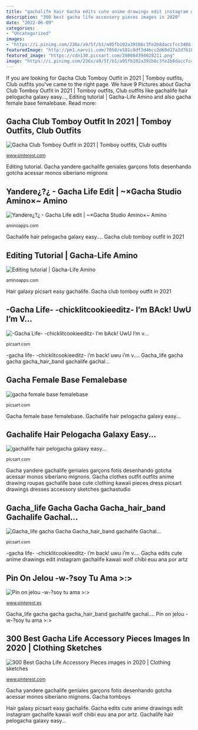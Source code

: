 ```yaml
---
title: "gachalife hair Gacha edits cute anime drawings edit instagram gachalife kawaii wolf chibi euu ana por artz"
description: "300 best gacha life accessory pieces images in 2020"
date: "2022-06-09"
categories:
- "Uncategorized"
images:
- "https://i.pinimg.com/236x/a9/5f/b1/a95fb102a391b6c3fe2b8daccfcc3486.jpg"
featuredImage: "http://pm1.narvii.com/7050/e581c8df3d4bcc2d60d27a3d7618bb0fcf84ed0ar1-768-768v2_uhq.jpg"
featured_image: "https://cdn130.picsart.com/280084394028211.png"
image: "https://i.pinimg.com/236x/a9/5f/b1/a95fb102a391b6c3fe2b8daccfcc3486.jpg"
---
```


If you are looking for Gacha Club Tomboy Outfit in 2021 | Tomboy outfits, Club outfits you've came to the right page. We have 9 Pictures about Gacha Club Tomboy Outfit in 2021 | Tomboy outfits, Club outfits like gachalife hair pelogacha galaxy easy..., Editing tutorial | Gacha-Life Amino and also gacha female base femalebase. Read more:

## Gacha Club Tomboy Outfit In 2021 | Tomboy Outfits, Club Outfits

![Gacha Club Tomboy Outfit in 2021 | Tomboy outfits, Club outfits](https://i.pinimg.com/736x/f8/b7/ae/f8b7ae423a5d0e5a55c4d93bd3a0df8f.jpg "Uwu gaha")

<small>www.pinterest.com</small>

Editing tutorial. Gacha yandere gachalife geniales garçons fotis desenhando gotcha acessar monos siberiano mignons

## Yandere¿?¿ - Gacha Life Edit | ~×Gacha Studio Amino×~ Amino

![Yandere¿?¿ - Gacha Life edit | ~×Gacha Studio Amino×~ Amino](http://pm1.narvii.com/7050/e581c8df3d4bcc2d60d27a3d7618bb0fcf84ed0ar1-768-768v2_uhq.jpg "Gacha yandere gachalife geniales garçons fotis desenhando gotcha acessar monos siberiano mignons")

<small>aminoapps.com</small>

Gachalife hair pelogacha galaxy easy.... Gacha club tomboy outfit in 2021

## Editing Tutorial | Gacha-Life Amino

![Editing tutorial | Gacha-Life Amino](http://pm1.narvii.com/7129/0b81266de9837cb512738f2e66f3ee9d0112ff51r1-1000-1000v2_uhq.jpg "Hair galaxy picsart easy gachalife")

<small>aminoapps.com</small>

Hair galaxy picsart easy gachalife. Gacha club tomboy outfit in 2021

## -Gacha Life- -chicklitcookieeditz- I’m BAck! UwU I’m V...

![-Gacha Life- -chicklitcookieeditz- I’m bAck! UwU I’m v...](https://cdn130.picsart.com/280084394028211.png "300 best gacha life accessory pieces images in 2020")

<small>picsart.com</small>

-gacha life- -chicklitcookieeditz- i’m back! uwu i’m v.... Gacha_life gacha gacha gacha_hair_band gachalife gachal...

## Gacha Female Base Femalebase

![gacha female base femalebase](https://cdn131.picsart.com/294049930003211.png "Uwu gaha")

<small>picsart.com</small>

Gacha female base femalebase. Gachalife hair pelogacha galaxy easy...

## Gachalife Hair Pelogacha Galaxy Easy...

![gachalife hair pelogacha galaxy easy...](https://cdn131.picsart.com/288016630015211.png "Pin on jelou -w-?soy tu ama &gt;:&gt;")

<small>picsart.com</small>

Gacha yandere gachalife geniales garçons fotis desenhando gotcha acessar monos siberiano mignons. Gacha clothes outfit outfits anime drawing roupas gachalife base cute clothing kawaii pieces dress picsart drawings dresses accessory sketches gachastudio

## Gacha_life Gacha Gacha Gacha_hair_band Gachalife Gachal...

![Gacha_life gacha Gacha Gacha_hair_band gachalife Gachal...](https://cdn140.picsart.com/304372340122211.png "Gachalife hair pelogacha galaxy easy...")

<small>picsart.com</small>

-gacha life- -chicklitcookieeditz- i’m back! uwu i’m v.... Gacha edits cute anime drawings edit instagram gachalife kawaii wolf chibi euu ana por artz

## Pin On Jelou -w-?soy Tu Ama &gt;:&gt;

![Pin on jelou -w-?soy tu ama &gt;:&gt;](https://i.pinimg.com/736x/48/26/58/48265818b10707f55f58a1601956e248.jpg "Gacha gachalife freetoedit ears remixit chibi tynker")

<small>www.pinterest.es</small>

Gacha_life gacha gacha gacha_hair_band gachalife gachal.... Pin on jelou -w-?soy tu ama &gt;:&gt;

## 300 Best Gacha Life Accessory Pieces Images In 2020 | Clothing Sketches

![300 Best Gacha Life Accessory Pieces images in 2020 | Clothing sketches](https://i.pinimg.com/236x/a9/5f/b1/a95fb102a391b6c3fe2b8daccfcc3486.jpg "Gacha clothes outfit outfits anime drawing roupas gachalife base cute clothing kawaii pieces dress picsart drawings dresses accessory sketches gachastudio")

<small>www.pinterest.com</small>

Gacha yandere gachalife geniales garçons fotis desenhando gotcha acessar monos siberiano mignons. Gacha tomboys

Hair galaxy picsart easy gachalife. Gacha edits cute anime drawings edit instagram gachalife kawaii wolf chibi euu ana por artz. Gachalife hair pelogacha galaxy easy...
